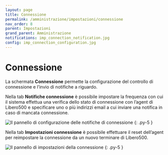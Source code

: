 ```yaml
---
layout: page
title: Connessione
permalink: /amministrazione/impostazioni/connessione
nav_order: 8
parent: Impostazioni
grand_parent: Amministrazione
notifications: imp_connection_notification.jpg
config: imp_connection_configuration.jpg
---
```


# Connessione

La schermata **Connessione** permette la configurazione del controllo di connessione e l’invio di notifiche a riguardo.

Nella tab **Notifiche connessione** è possibile impostare la frequenza con cui il sistema effettua una verifica dello stato di connessione con l’agent di Libero500 e specificare uno o più indirizzi email a cui inviare una notifica in caso di mancata connessione.

![Il pannello di configurazione delle notifiche di connessione](/assets/images/{{page.notifications}})
{: .py-5 }

Nella tab **Impostazioni connessione** è possibile effettuare il reset dell’agent per reimpostare la connessione da un nuovo terminare di Libero500.

![Il pannello di impostazioni della connessione](/assets/images/{{page.config}})
{: .py-5 }
